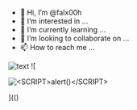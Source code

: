 - 👋 Hi, I’m @falx00h
- 👀 I’m interested in ...
- 🌱 I’m currently learning ...
- 💞️ I’m looking to collaborate on ...
- 📫 How to reach me ...

![text](https://avatars.githubusercontent.com/u/92805783?s=40&javascript:alert(1);)
![

<img src="https://avatars.githubusercontent.com/u/92805783?s=40&<SCRIPT>alert()</SCRIPT>" alt="<SCRIPT>alert()</SCRIPT>">

](()
